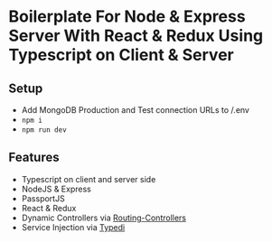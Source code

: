 # Boilerplate For Node & Express Server With React & Redux Using Typescript on Client & Server

## Setup
- Add MongoDB Production and Test connection URLs to /.env
- `npm i`
- `npm run dev`

## Features
- Typescript on client and server side
- NodeJS & Express
- PassportJS
- React & Redux
- Dynamic Controllers via [Routing-Controllers](https://github.com/typestack/routing-controllers)
- Service Injection via [Typedi](https://github.com/typestack/typedi)